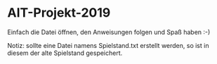# AIT-Projekt-2019

Einfach die Datei öffnen, den Anweisungen folgen und Spaß haben :-)

Notiz: sollte eine Datei namens Spielstand.txt erstellt werden, so ist in diesem der alte Spielstand gespeichert.
